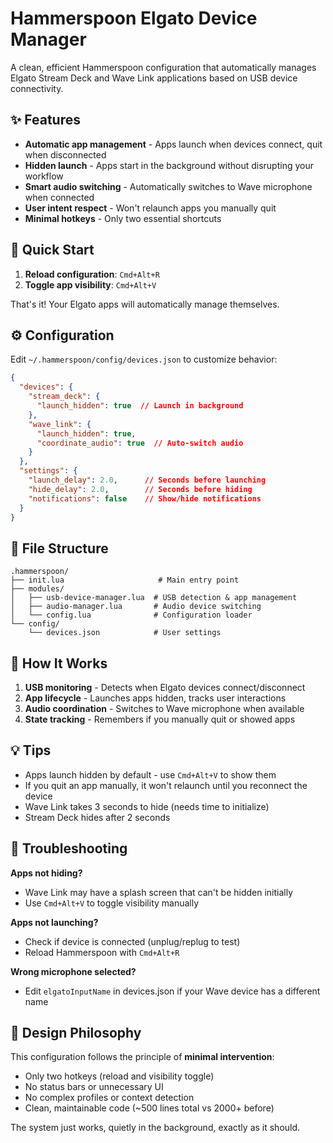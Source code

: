 # Hammerspoon Elgato Device Manager

A clean, efficient Hammerspoon configuration that automatically manages Elgato Stream Deck and Wave Link applications based on USB device connectivity.

## ✨ Features

- **Automatic app management** - Apps launch when devices connect, quit when disconnected
- **Hidden launch** - Apps start in the background without disrupting your workflow
- **Smart audio switching** - Automatically switches to Wave microphone when connected
- **User intent respect** - Won't relaunch apps you manually quit
- **Minimal hotkeys** - Only two essential shortcuts

## 🚀 Quick Start

1. **Reload configuration**: `Cmd+Alt+R`
2. **Toggle app visibility**: `Cmd+Alt+V`

That's it! Your Elgato apps will automatically manage themselves.

## ⚙️ Configuration

Edit `~/.hammerspoon/config/devices.json` to customize behavior:

```json
{
  "devices": {
    "stream_deck": {
      "launch_hidden": true  // Launch in background
    },
    "wave_link": {
      "launch_hidden": true,
      "coordinate_audio": true  // Auto-switch audio
    }
  },
  "settings": {
    "launch_delay": 2.0,      // Seconds before launching
    "hide_delay": 2.0,        // Seconds before hiding
    "notifications": false    // Show/hide notifications
  }
}
```

## 📁 File Structure

```
.hammerspoon/
├── init.lua                     # Main entry point
├── modules/
│   ├── usb-device-manager.lua  # USB detection & app management
│   ├── audio-manager.lua       # Audio device switching
│   └── config.lua              # Configuration loader
└── config/
    └── devices.json            # User settings
```

## 🔧 How It Works

1. **USB monitoring** - Detects when Elgato devices connect/disconnect
2. **App lifecycle** - Launches apps hidden, tracks user interactions
3. **Audio coordination** - Switches to Wave microphone when available
4. **State tracking** - Remembers if you manually quit or showed apps

## 💡 Tips

- Apps launch hidden by default - use `Cmd+Alt+V` to show them
- If you quit an app manually, it won't relaunch until you reconnect the device
- Wave Link takes 3 seconds to hide (needs time to initialize)
- Stream Deck hides after 2 seconds

## 🐛 Troubleshooting

**Apps not hiding?**
- Wave Link may have a splash screen that can't be hidden initially
- Use `Cmd+Alt+V` to toggle visibility manually

**Apps not launching?**
- Check if device is connected (unplug/replug to test)
- Reload Hammerspoon with `Cmd+Alt+R`

**Wrong microphone selected?**
- Edit `elgatoInputName` in devices.json if your Wave device has a different name

## 🎯 Design Philosophy

This configuration follows the principle of **minimal intervention**:
- Only two hotkeys (reload and visibility toggle)
- No status bars or unnecessary UI
- No complex profiles or context detection
- Clean, maintainable code (~500 lines total vs 2000+ before)

The system just works, quietly in the background, exactly as it should.